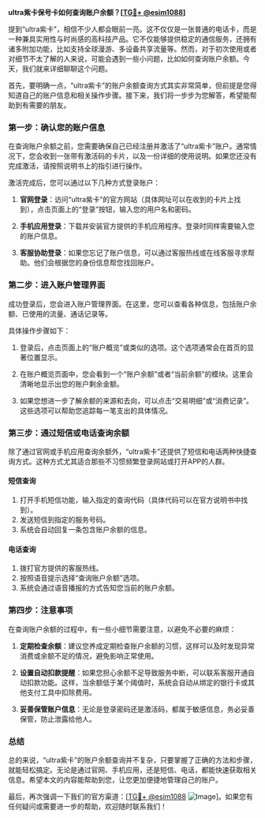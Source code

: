 **ultra紫卡保号卡如何查询账户余额？[[TG💪+ @esim1088](https://t.me/s/esim1088)]**

提到“ultra紫卡”，相信不少人都会眼前一亮。这不仅仅是一张普通的电话卡，而是一种兼具实用性与时尚感的高科技产品。它不仅能够提供稳定的通信服务，还拥有诸多附加功能，比如支持全球漫游、多设备共享流量等。然而，对于初次使用或者对细节不太了解的人来说，可能会遇到一些小问题，比如如何查询账户余额。今天，我们就来详细聊聊这个问题。

首先，要明确一点，“ultra紫卡”的账户余额查询方式其实非常简单，但前提是您得知道自己的账户信息和相关操作步骤。接下来，我们将一步步为您解答，希望能帮助到有需要的朋友。

### **第一步：确认您的账户信息**

在查询账户余额之前，您需要确保自己已经注册并激活了“ultra紫卡”账户。通常情况下，您会收到一张带有激活码的卡片，以及一份详细的使用说明。如果您还没有完成激活，请按照说明书上的指引进行操作。

激活完成后，您可以通过以下几种方式登录账户：

1. **官网登录**：访问“ultra紫卡”的官方网站（具体网址可以在收到的卡片上找到），点击页面上的“登录”按钮，输入您的用户名和密码。
   
2. **手机应用登录**：下载并安装官方提供的手机应用程序。登录时同样需要输入您的账户信息。

3. **客服协助登录**：如果您忘记了账户信息，可以通过客服热线或在线客服寻求帮助。他们会根据您的身份信息帮您找回账户。

### **第二步：进入账户管理界面**

成功登录后，您会进入账户管理界面。在这里，您可以查看各种信息，包括账户余额、已使用的流量、通话记录等。

具体操作步骤如下：

1. 登录后，点击页面上的“账户概览”或类似的选项。这个选项通常会在首页的显著位置显示。

2. 在账户概览页面中，您会看到一个“账户余额”或者“当前余额”的模块。这里会清晰地显示出您的账户剩余金额。

3. 如果您想进一步了解余额的来源和去向，可以点击“交易明细”或“消费记录”。这些选项可以帮助您追踪每一笔支出的具体情况。

### **第三步：通过短信或电话查询余额**

除了通过官网或手机应用查询余额外，“ultra紫卡”还提供了短信和电话两种快捷查询方式。这种方式尤其适合那些不习惯频繁登录网站或打开APP的人群。

#### **短信查询**
1. 打开手机短信功能，输入指定的查询代码（具体代码可以在官方说明书中找到）。
2. 发送短信到指定的服务号码。
3. 系统会自动回复一条包含账户余额的信息。

#### **电话查询**
1. 拨打官方提供的客服热线。
2. 按照语音提示选择“查询账户余额”选项。
3. 系统会通过语音播报的方式告知您当前的账户余额。

### **第四步：注意事项**

在查询账户余额的过程中，有一些小细节需要注意，以避免不必要的麻烦：

1. **定期检查余额**：建议您养成定期检查账户余额的习惯，这样可以及时发现异常消费或余额不足的情况，避免影响正常使用。

2. **设置自动扣款提醒**：如果您担心余额不足导致服务中断，可以联系客服开通自动扣款功能。这样，当余额低于某个阈值时，系统会自动从绑定的银行卡或其他支付工具中扣除费用。

3. **妥善保管账户信息**：无论是登录密码还是激活码，都属于敏感信息，务必妥善保管，防止泄露给他人。

### **总结**

总的来说，“ultra紫卡”的账户余额查询并不复杂，只要掌握了正确的方法和步骤，就能轻松搞定。无论是通过官网、手机应用，还是短信、电话，都能快速获取相关信息。希望本文的内容能帮助到您，让您更加便捷地管理自己的账户。

最后，再次强调一下我们的官方渠道：[[TG💪+ @esim1088](https://t.me/s/esim1088) ![Image](https://i.postimg.cc/4NQfJmqS/Snipaste-2025-05-13-00-14-12.png)]。如果您有任何疑问或需要进一步的帮助，欢迎随时联系我们！